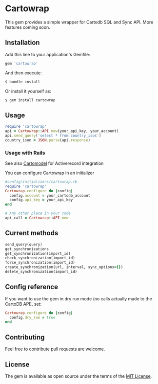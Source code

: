 # Cartowrap
This gem provides a simple wrapper for Cartodb SQL and Sync API. More features coming soon.

## Installation
Add this line to your application's Gemfile:

```ruby
gem 'cartowrap'
```

And then execute:
```bash
$ bundle install
```

Or install it yourself as:
```bash
$ gem install cartowrap
```

## Usage

```ruby
require 'cartowrap'
api = Cartowrap::API.new(your_api_key, your_account)
api.send_query('select * from country_isos')
country_ison = JSON.parse(api.response)
```

### Usage with Rails

See also [Cartomodel](https://github.com/Vizzuality/cartomodel) for Activerecord integration

You can configure Cartowrap in an initializer
```ruby
#config/initializers/cartowrap.rb
require 'cartowrap'
Cartowrap.configure do |config|
  config.account = your_cartodb_account
  config.api_key = your_api_key
end

# Any other place in your code 
api_call = Cartowrap::API.new
```

## Current methods

```ruby
send_query(query)
get_synchronizations
get_synchronization(import_id)
check_synchronization(import_id)
force_synchronization(import_id)
create_synchronization(url, interval, sync_options={})
delete_synchronization(import_id)
```

## Config reference

If you want to use the gem in dry run mode (no calls actually made to the CartoDB API), set:

```ruby
Cartowrap.configure do |config|
  config.dry_run = true
end
```

## Contributing
Feel free to contribute pull requests are welcome.

## License
The gem is available as open source under the terms of the [MIT License](http://opensource.org/licenses/MIT).
